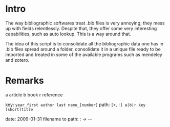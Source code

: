 # Intro

The way bibliographic softwares treat .bib files is very annoying; they mess up with fields relentlessly. Despite that, they offer some very interesting capabilities, such as auto lookup. This is a way around that.

The idea of this script is to consolidate all the bibliographic data one has in .bib files spread around a folder, consolidate it in a unique file ready to be imported and treated in some of the available programs such as mendeley and zotero.



# Remarks
a article
b book
r reference

key: `year_first author last name_[number]`
path: `[+,!] a|b|r key [short]title`

date: 2009-01-31
filename to path:
  : -> --
